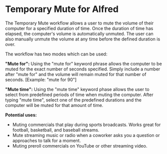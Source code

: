 # Temporary Mute for Alfred

The Temporary Mute workflow allows a user to mute the volume of their computer for a specified duration of time. Once the duration of time has elapsed, the computer's volume is automatically unmuted. The user can also manually unmute the volume at any time before the defined duration is over.

The workflow has two modes which can be used:

**"Mute for":** Using the "mute for" keyword phrase allows the computer to be muted for the exact number of seconds specified. Simply include a number after "mute for" and the volume will remain muted for that number of seconds. [Example: "mute for 90"]

 



**"Mute time":** Using the "mute time" keyword phase allows the user to select from predefined periods of time when muting the computer. After typing "mute time", select one of the predefined durations and the computer will be muted for that amount of time.

 



**Potential uses:**

- Muting commercials that play during sports broadcasts. Works great for football, basketball, and baseball streams.
- Mute streaming music or radio when a coworker asks you a question or approaches to talk for a moment.
- Muting preroll commercials on YouTube or other streaming video.
